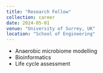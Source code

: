 ```yaml
---
title: "Research Fellow"
collection: career
date: 2024-05-01
venue: "University of Surrey, UK"
location: "School of Engineering"
---
```


- Anaerobic microbiome modelling  
- Bioinformatics  
- Life cycle assessment
